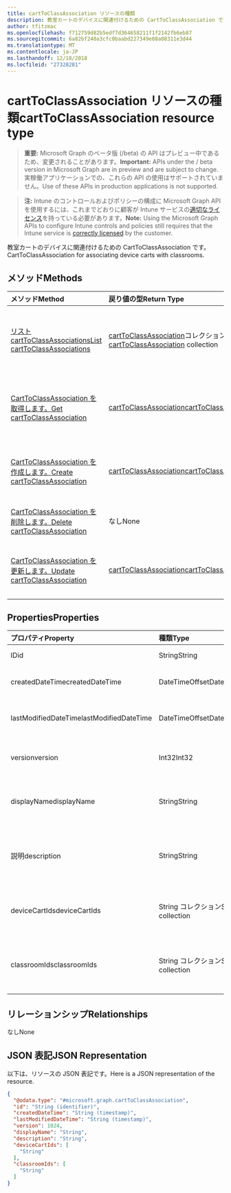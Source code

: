 ```yaml
---
title: cartToClassAssociation リソースの種類
description: 教室カートのデバイスに関連付けるための CartToClassAssociation です。
author: tfitzmac
ms.openlocfilehash: f712759d82b5edf7d364658211f1f2142fb6eb87
ms.sourcegitcommit: 6a82bf240a3cfc0baabd227349e08a08311e3d44
ms.translationtype: MT
ms.contentlocale: ja-JP
ms.lasthandoff: 12/18/2018
ms.locfileid: "27328281"
---
```

# <a name="carttoclassassociation-resource-type"></a><span data-ttu-id="5df24-103">cartToClassAssociation リソースの種類</span><span class="sxs-lookup"><span data-stu-id="5df24-103">cartToClassAssociation resource type</span></span>

> <span data-ttu-id="5df24-104">**重要:** Microsoft Graph のベータ版 (/beta) の API はプレビュー中であるため、変更されることがあります。</span><span class="sxs-lookup"><span data-stu-id="5df24-104">**Important:** APIs under the / beta version in Microsoft Graph are in preview and are subject to change.</span></span> <span data-ttu-id="5df24-105">実稼働アプリケーションでの、これらの API の使用はサポートされていません。</span><span class="sxs-lookup"><span data-stu-id="5df24-105">Use of these APIs in production applications is not supported.</span></span>

> <span data-ttu-id="5df24-106">**注:** Intune のコントロールおよびポリシーの構成に Microsoft Graph API を使用するには、これまでどおりに顧客が Intune サービスの[適切なライセンス](https://go.microsoft.com/fwlink/?linkid=839381)を持っている必要があります。</span><span class="sxs-lookup"><span data-stu-id="5df24-106">**Note:** Using the Microsoft Graph APIs to configure Intune controls and policies still requires that the Intune service is [correctly licensed](https://go.microsoft.com/fwlink/?linkid=839381) by the customer.</span></span>

<span data-ttu-id="5df24-107">教室カートのデバイスに関連付けるための CartToClassAssociation です。</span><span class="sxs-lookup"><span data-stu-id="5df24-107">CartToClassAssociation for associating device carts with classrooms.</span></span>
## <a name="methods"></a><span data-ttu-id="5df24-108">メソッド</span><span class="sxs-lookup"><span data-stu-id="5df24-108">Methods</span></span>
|<span data-ttu-id="5df24-109">メソッド</span><span class="sxs-lookup"><span data-stu-id="5df24-109">Method</span></span>|<span data-ttu-id="5df24-110">戻り値の型</span><span class="sxs-lookup"><span data-stu-id="5df24-110">Return Type</span></span>|<span data-ttu-id="5df24-111">説明</span><span class="sxs-lookup"><span data-stu-id="5df24-111">Description</span></span>|
|:---|:---|:---|
|[<span data-ttu-id="5df24-112">リスト cartToClassAssociations</span><span class="sxs-lookup"><span data-stu-id="5df24-112">List cartToClassAssociations</span></span>](../api/intune-deviceconfig-carttoclassassociation-list.md)|<span data-ttu-id="5df24-113">[cartToClassAssociation](../resources/intune-deviceconfig-carttoclassassociation.md)コレクション</span><span class="sxs-lookup"><span data-stu-id="5df24-113">[cartToClassAssociation](../resources/intune-deviceconfig-carttoclassassociation.md) collection</span></span>|<span data-ttu-id="5df24-114">[CartToClassAssociation](../resources/intune-deviceconfig-carttoclassassociation.md)オブジェクトのプロパティと関係を一覧表示します。</span><span class="sxs-lookup"><span data-stu-id="5df24-114">List properties and relationships of the [cartToClassAssociation](../resources/intune-deviceconfig-carttoclassassociation.md) objects.</span></span>|
|[<span data-ttu-id="5df24-115">CartToClassAssociation を取得します。</span><span class="sxs-lookup"><span data-stu-id="5df24-115">Get cartToClassAssociation</span></span>](../api/intune-deviceconfig-carttoclassassociation-get.md)|[<span data-ttu-id="5df24-116">cartToClassAssociation</span><span class="sxs-lookup"><span data-stu-id="5df24-116">cartToClassAssociation</span></span>](../resources/intune-deviceconfig-carttoclassassociation.md)|<span data-ttu-id="5df24-117">[CartToClassAssociation](../resources/intune-deviceconfig-carttoclassassociation.md)オブジェクトのプロパティと関係を参照してください。</span><span class="sxs-lookup"><span data-stu-id="5df24-117">Read properties and relationships of the [cartToClassAssociation](../resources/intune-deviceconfig-carttoclassassociation.md) object.</span></span>|
|[<span data-ttu-id="5df24-118">CartToClassAssociation を作成します。</span><span class="sxs-lookup"><span data-stu-id="5df24-118">Create cartToClassAssociation</span></span>](../api/intune-deviceconfig-carttoclassassociation-create.md)|[<span data-ttu-id="5df24-119">cartToClassAssociation</span><span class="sxs-lookup"><span data-stu-id="5df24-119">cartToClassAssociation</span></span>](../resources/intune-deviceconfig-carttoclassassociation.md)|<span data-ttu-id="5df24-120">新しい[cartToClassAssociation](../resources/intune-deviceconfig-carttoclassassociation.md)オブジェクトを作成します。</span><span class="sxs-lookup"><span data-stu-id="5df24-120">Create a new [cartToClassAssociation](../resources/intune-deviceconfig-carttoclassassociation.md) object.</span></span>|
|[<span data-ttu-id="5df24-121">CartToClassAssociation を削除します。</span><span class="sxs-lookup"><span data-stu-id="5df24-121">Delete cartToClassAssociation</span></span>](../api/intune-deviceconfig-carttoclassassociation-delete.md)|<span data-ttu-id="5df24-122">なし</span><span class="sxs-lookup"><span data-stu-id="5df24-122">None</span></span>|<span data-ttu-id="5df24-123">の[cartToClassAssociation](../resources/intune-deviceconfig-carttoclassassociation.md)を削除します。</span><span class="sxs-lookup"><span data-stu-id="5df24-123">Deletes a [cartToClassAssociation](../resources/intune-deviceconfig-carttoclassassociation.md).</span></span>|
|[<span data-ttu-id="5df24-124">CartToClassAssociation を更新します。</span><span class="sxs-lookup"><span data-stu-id="5df24-124">Update cartToClassAssociation</span></span>](../api/intune-deviceconfig-carttoclassassociation-update.md)|[<span data-ttu-id="5df24-125">cartToClassAssociation</span><span class="sxs-lookup"><span data-stu-id="5df24-125">cartToClassAssociation</span></span>](../resources/intune-deviceconfig-carttoclassassociation.md)|<span data-ttu-id="5df24-126">[CartToClassAssociation](../resources/intune-deviceconfig-carttoclassassociation.md)オブジェクトのプロパティを更新します。</span><span class="sxs-lookup"><span data-stu-id="5df24-126">Update the properties of a [cartToClassAssociation](../resources/intune-deviceconfig-carttoclassassociation.md) object.</span></span>|

## <a name="properties"></a><span data-ttu-id="5df24-127">Properties</span><span class="sxs-lookup"><span data-stu-id="5df24-127">Properties</span></span>
|<span data-ttu-id="5df24-128">プロパティ</span><span class="sxs-lookup"><span data-stu-id="5df24-128">Property</span></span>|<span data-ttu-id="5df24-129">種類</span><span class="sxs-lookup"><span data-stu-id="5df24-129">Type</span></span>|<span data-ttu-id="5df24-130">説明</span><span class="sxs-lookup"><span data-stu-id="5df24-130">Description</span></span>|
|:---|:---|:---|
|<span data-ttu-id="5df24-131">ID</span><span class="sxs-lookup"><span data-stu-id="5df24-131">id</span></span>|<span data-ttu-id="5df24-132">String</span><span class="sxs-lookup"><span data-stu-id="5df24-132">String</span></span>|<span data-ttu-id="5df24-133">エンティティのキー。</span><span class="sxs-lookup"><span data-stu-id="5df24-133">Key of the entity.</span></span>|
|<span data-ttu-id="5df24-134">createdDateTime</span><span class="sxs-lookup"><span data-stu-id="5df24-134">createdDateTime</span></span>|<span data-ttu-id="5df24-135">DateTimeOffset</span><span class="sxs-lookup"><span data-stu-id="5df24-135">DateTimeOffset</span></span>|<span data-ttu-id="5df24-136">オブジェクトが作成された DateTime。</span><span class="sxs-lookup"><span data-stu-id="5df24-136">DateTime the object was created.</span></span>|
|<span data-ttu-id="5df24-137">lastModifiedDateTime</span><span class="sxs-lookup"><span data-stu-id="5df24-137">lastModifiedDateTime</span></span>|<span data-ttu-id="5df24-138">DateTimeOffset</span><span class="sxs-lookup"><span data-stu-id="5df24-138">DateTimeOffset</span></span>|<span data-ttu-id="5df24-139">オブジェクトが最後に変更された DateTime。</span><span class="sxs-lookup"><span data-stu-id="5df24-139">DateTime the object was last modified.</span></span>|
|<span data-ttu-id="5df24-140">version</span><span class="sxs-lookup"><span data-stu-id="5df24-140">version</span></span>|<span data-ttu-id="5df24-141">Int32</span><span class="sxs-lookup"><span data-stu-id="5df24-141">Int32</span></span>|<span data-ttu-id="5df24-142">CartToClassAssociation のバージョンです。</span><span class="sxs-lookup"><span data-stu-id="5df24-142">Version of the CartToClassAssociation.</span></span>|
|<span data-ttu-id="5df24-143">displayName</span><span class="sxs-lookup"><span data-stu-id="5df24-143">displayName</span></span>|<span data-ttu-id="5df24-144">String</span><span class="sxs-lookup"><span data-stu-id="5df24-144">String</span></span>|<span data-ttu-id="5df24-145">デバイス構成について管理者が指定した名前。</span><span class="sxs-lookup"><span data-stu-id="5df24-145">Admin provided name of the device configuration.</span></span>|
|<span data-ttu-id="5df24-146">説明</span><span class="sxs-lookup"><span data-stu-id="5df24-146">description</span></span>|<span data-ttu-id="5df24-147">String</span><span class="sxs-lookup"><span data-stu-id="5df24-147">String</span></span>|<span data-ttu-id="5df24-148">管理者には、CartToClassAssociation の説明が用意されています。</span><span class="sxs-lookup"><span data-stu-id="5df24-148">Admin provided description of the CartToClassAssociation.</span></span>|
|<span data-ttu-id="5df24-149">deviceCartIds</span><span class="sxs-lookup"><span data-stu-id="5df24-149">deviceCartIds</span></span>|<span data-ttu-id="5df24-150">String コレクション</span><span class="sxs-lookup"><span data-stu-id="5df24-150">String collection</span></span>|<span data-ttu-id="5df24-151">クラスに関連するデバイスのカートの識別子です。</span><span class="sxs-lookup"><span data-stu-id="5df24-151">Identifiers of device carts to be associated with classes.</span></span>|
|<span data-ttu-id="5df24-152">classroomIds</span><span class="sxs-lookup"><span data-stu-id="5df24-152">classroomIds</span></span>|<span data-ttu-id="5df24-153">String コレクション</span><span class="sxs-lookup"><span data-stu-id="5df24-153">String collection</span></span>|<span data-ttu-id="5df24-154">デバイスのカートに関連する教室の識別子です。</span><span class="sxs-lookup"><span data-stu-id="5df24-154">Identifiers of classrooms to be associated with device carts.</span></span>|

## <a name="relationships"></a><span data-ttu-id="5df24-155">リレーションシップ</span><span class="sxs-lookup"><span data-stu-id="5df24-155">Relationships</span></span>
<span data-ttu-id="5df24-156">なし</span><span class="sxs-lookup"><span data-stu-id="5df24-156">None</span></span>
## <a name="json-representation"></a><span data-ttu-id="5df24-157">JSON 表記</span><span class="sxs-lookup"><span data-stu-id="5df24-157">JSON Representation</span></span>
<span data-ttu-id="5df24-158">以下は、リソースの JSON 表記です。</span><span class="sxs-lookup"><span data-stu-id="5df24-158">Here is a JSON representation of the resource.</span></span>
<!-- {
  "blockType": "resource",
  "keyProperty": "id",
  "@odata.type": "microsoft.graph.cartToClassAssociation"
}
-->
``` json
{
  "@odata.type": "#microsoft.graph.cartToClassAssociation",
  "id": "String (identifier)",
  "createdDateTime": "String (timestamp)",
  "lastModifiedDateTime": "String (timestamp)",
  "version": 1024,
  "displayName": "String",
  "description": "String",
  "deviceCartIds": [
    "String"
  ],
  "classroomIds": [
    "String"
  ]
}
```





